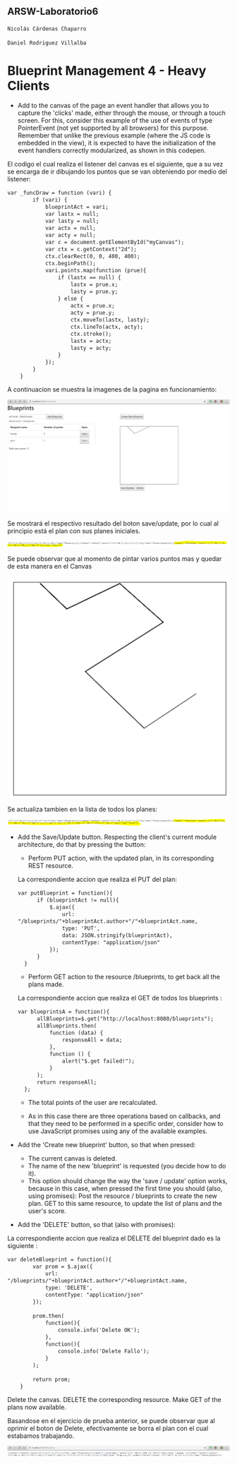## ARSW-Laboratorio6

```
Nicolás Cárdenas Chaparro

Daniel Rodriguez Villalba
```
# Blueprint Management 4 - Heavy Clients

- Add to the canvas of the page an event handler that allows you to capture the 'clicks' made, either through the mouse, or through a touch screen. For this, consider this example of the use of events of type PointerEvent (not yet supported by all browsers) for this purpose. Remember that unlike the previous example (where the JS code is embedded in the view), it is expected to have the initialization of the event handlers correctly modularized, as shown in this codepen.

El codigo el cual realiza el listener del canvas es el siguiente, que a su vez se encarga de ir dibujando los puntos que se van obteniendo por medio del listener:
```
var _funcDraw = function (vari) {
        if (vari) {
            blueprintAct = vari;
            var lastx = null;
            var lasty = null;
            var actx = null;
            var acty = null;
            var c = document.getElementById("myCanvas");
            var ctx = c.getContext("2d");
            ctx.clearRect(0, 0, 400, 400);
            ctx.beginPath();
            vari.points.map(function (prue){
                if (lastx == null) {
                    lastx = prue.x;
                    lasty = prue.y;
                } else {
                    actx = prue.x;
                    acty = prue.y;
                    ctx.moveTo(lastx, lasty);
                    ctx.lineTo(actx, acty);
                    ctx.stroke();
                    lastx = actx;
                    lasty = acty;
                }
            });
        }
    }
```
A continuacion se muestra la imagenes de la pagina en funcionamiento:

![](https://github.com/danielrodriguezvillalba/ARSW-Laboratorio6/blob/master/imagenes/Principal.PNG)

Se mostrará el respectivo resultado del boton save/update, por lo cual al principio está el plan con sus planes iniciales.

![](https://github.com/danielrodriguezvillalba/ARSW-Laboratorio6/blob/master/imagenes/BPInicial.PNG)

Se puede observar que al momento de pintar varios puntos mas y quedar de esta manera en el Canvas

![](https://github.com/danielrodriguezvillalba/ARSW-Laboratorio6/blob/master/imagenes/BPCanvas.PNG)

Se actualiza tambien en la lista de todos los planes:

![](https://github.com/danielrodriguezvillalba/ARSW-Laboratorio6/blob/master/imagenes/BPFinalObj.PNG)

- Add the Save/Update button. Respecting the client's current module architecture, do that by pressing the button:

  - Perform PUT action, with the updated plan, in its corresponding REST resource. 
  
  La correspondiente accion que realiza el PUT del plan:
  ```
  var putBlueprint = function(){
        if (blueprintAct != null){
            $.ajax({
                url: "/blueprints/"+blueprintAct.author+"/"+blueprintAct.name,
                type: 'PUT',
                data: JSON.stringify(blueprintAct),
                contentType: "application/json"
            });
        }
    }
  ```
  
  - Perform GET action to the resource /blueprints, to get back all the plans made.
  
  La correspondiente accion que realiza el GET de todos los blueprints :
  ```
  var blueprintsA = function(){
        allBlueprints=$.get("http://localhost:8080/blueprints");
        allBlueprints.then(
            function (data) {
                responseAll = data;
            },
            function () {
                alert("$.get failed!");
            }
        );
        return responseAll;
    };
  ```
  - The total points of the user are recalculated. 
 
  - As in this case there are three operations based on callbacks, and that they need to be performed in a specific order, consider how to use JavaScript promises using any of the available examples.
- Add the 'Create new blueprint' button, so that when pressed:
  - The current canvas is deleted. 
  - The name of the new 'blueprint' is requested (you decide how to do it). 
  - This option should change the way the 'save / update' option works, because in this case, when pressed the first time you should (also, using promises):
Post the resource / blueprints to create the new plan. GET to this same resource, to update the list of plans and the user's score. 
- Add the 'DELETE' button, so that (also with promises):

La correspondiente accion que realiza el DELETE del blueprint dado es la siguiente :
```
var deleteBlueprint = function(){
        var prom = $.ajax({
            url: "/blueprints/"+blueprintAct.author+"/"+blueprintAct.name,
            type: 'DELETE',
            contentType: "application/json"
        });

        prom.then(
            function(){
                console.info('Delete OK');
            },
            function(){
                console.info('Delete Fallo');
            }
        );

        return prom;
    }
```
Delete the canvas. DELETE the corresponding resource. 
Make GET of the plans now available.

Basandose en el ejercicio de prueba anterior, se puede observar que al oprimir el boton de Delete, efectivamente se borra el plan con el cual estabamos trabajando.

![](https://github.com/danielrodriguezvillalba/ARSW-Laboratorio6/blob/master/imagenes/DELETE.PNG)
